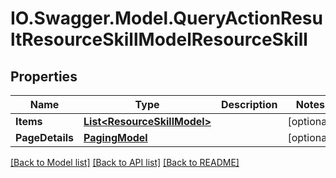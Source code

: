 # IO.Swagger.Model.QueryActionResultResourceSkillModelResourceSkill
## Properties

Name | Type | Description | Notes
------------ | ------------- | ------------- | -------------
**Items** | [**List&lt;ResourceSkillModel&gt;**](ResourceSkillModel.md) |  | [optional] 
**PageDetails** | [**PagingModel**](PagingModel.md) |  | [optional] 

[[Back to Model list]](../README.md#documentation-for-models) [[Back to API list]](../README.md#documentation-for-api-endpoints) [[Back to README]](../README.md)

